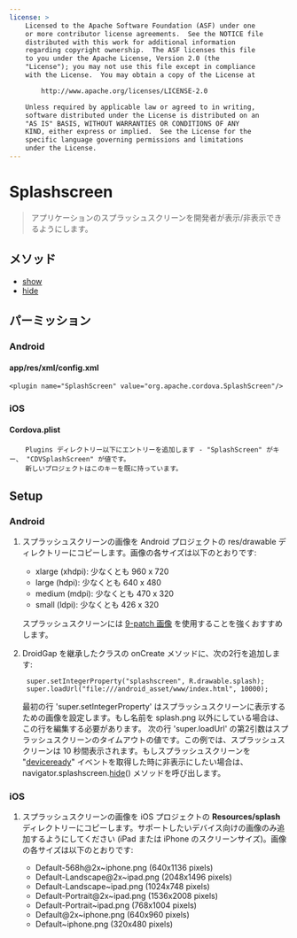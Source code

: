 ```yaml
---
license: >
    Licensed to the Apache Software Foundation (ASF) under one
    or more contributor license agreements.  See the NOTICE file
    distributed with this work for additional information
    regarding copyright ownership.  The ASF licenses this file
    to you under the Apache License, Version 2.0 (the
    "License"); you may not use this file except in compliance
    with the License.  You may obtain a copy of the License at

        http://www.apache.org/licenses/LICENSE-2.0

    Unless required by applicable law or agreed to in writing,
    software distributed under the License is distributed on an
    "AS IS" BASIS, WITHOUT WARRANTIES OR CONDITIONS OF ANY
    KIND, either express or implied.  See the License for the
    specific language governing permissions and limitations
    under the License.
---
```


Splashscreen
==========

> アプリケーションのスプラッシュスクリーンを開発者が表示/非表示できるようにします。


メソッド
-------

- <a href="splashscreen.show.html">show</a>
- <a href="splashscreen.hide.html">hide</a>

パーミッション
-----------

### Android

#### app/res/xml/config.xml

    <plugin name="SplashScreen" value="org.apache.cordova.SplashScreen"/>

### iOS

#### Cordova.plist

        Plugins ディレクトリー以下にエントリーを追加します - "SplashScreen" がキー、 "CDVSplashScreen" が値です。
        新しいプロジェクトはこのキーを既に持っています。


Setup
-----

### Android

1. スプラッシュスクリーンの画像を Android プロジェクトの res/drawable ディレクトリーにコピーします。画像の各サイズは以下のとおりです:

   - xlarge (xhdpi): 少なくとも 960 x 720
   - large (hdpi): 少なくとも 640 x 480
   - medium (mdpi): 少なくとも 470 x 320
   - small (ldpi): 少なくとも 426 x 320

   スプラッシュスクリーンには [9-patch 画像](https://developer.android.com/tools/help/draw9patch.html) を使用することを強くおすすめします。

2. DroidGap を継承したクラスの onCreate メソッドに、次の2行を追加します:

        super.setIntegerProperty("splashscreen", R.drawable.splash);
        super.loadUrl("file:///android_asset/www/index.html", 10000);

    最初の行 'super.setIntegerProperty' はスプラッシュスクリーンに表示するための画像を設定します。もし名前を splash.png 以外にしている場合は、この行を編集する必要があります。
    次の行 'super.loadUrl' の第2引数はスプラッシュスクリーンのタイムアウトの値です。この例では、スプラッシュスクリーンは 10 秒間表示されます。もしスプラッシュスクリーンを "<a href="../events/events.deviceready.html">deviceready</a>" イベントを取得した時に非表示にしたい場合は、 navigator.splashscreen.<a href="splashscreen.hide.html">hide</a>() メソッドを呼び出します。

### iOS

1. スプラッシュスクリーンの画像を iOS プロジェクトの **Resources/splash** ディレクトリーにコピーします。サポートしたいデバイス向けの画像のみ追加するようにしてください (iPad または iPhone のスクリーンサイズ)。画像の各サイズは以下のとおりです:

   - Default-568h@2x~iphone.png (640x1136 pixels)
   - Default-Landscape@2x~ipad.png (2048x1496 pixels)
   - Default-Landscape~ipad.png (1024x748 pixels)
   - Default-Portrait@2x~ipad.png (1536x2008 pixels)
   - Default-Portrait~ipad.png (768x1004 pixels)
   - Default@2x~iphone.png (640x960 pixels)
   - Default~iphone.png (320x480 pixels)






